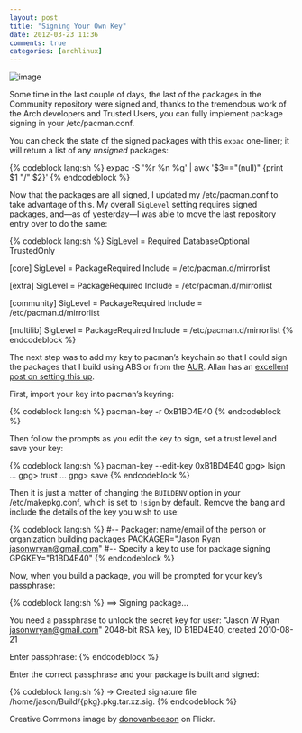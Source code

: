 ```yaml
---
layout: post
title: "Signing Your Own Key"
date: 2012-03-23 11:36
comments: true
categories: [archlinux]
---
```

![image](http://dl.dropbox.com/u/261312/Blog-images/key.jpg)

Some time in the last couple of days, the last of the packages in the
Community repository were signed and, thanks to the tremendous work of
the Arch developers and Trusted Users, you can fully implement package
signing in your <span class="file">/etc/pacman.conf</span>.

You can check the state of the signed packages with this `expac`
one-liner; it will return a list of any *unsigned* packages:

{% codeblock lang:sh %}
expac -S '%r %n %g' | awk '$3=="(null)" {print $1 "/" $2}'
{% endcodeblock %}

Now that the packages are all signed, I updated my <span class="file">/etc/pacman.conf</span> to
take advantage of this. My overall `SigLevel` setting requires signed
packages, and—as of yesterday—I was able to move the last repository
entry over to do the same:


{% codeblock lang:sh %}
SigLevel = Required DatabaseOptional TrustedOnly

[core]
SigLevel = PackageRequired
Include = /etc/pacman.d/mirrorlist

[extra]
SigLevel = PackageRequired
Include = /etc/pacman.d/mirrorlist

[community]
SigLevel = PackageRequired
Include = /etc/pacman.d/mirrorlist

[multilib]
SigLevel = PackageRequired
Include = /etc/pacman.d/mirrorlist
{% endcodeblock %}

The next step was to add my key to pacman’s keychain so that I could
sign the packages that I build using ABS or from the
[AUR](https://aur.archlinux.org/ "Arch User Repository"). Allan has an
[excellent post on setting this up](http://allanmcrae.com/2011/08/pacman-package-signing-1-makepkg-and-repo-add/ "The first in a series of four posts on signing: read them all").

First, import your key into pacman’s keyring:

{% codeblock lang:sh %}
pacman-key -r 0xB1BD4E40
{% endcodeblock %}

Then follow the prompts as you edit the key to sign, set a trust level
and save your key:

{% codeblock lang:sh %}
pacman-key --edit-key 0xB1BD4E40
gpg> lsign
...
gpg> trust
...
gpg> save
{% endcodeblock %}

Then it is just a matter of changing the `BUILDENV` option in your
<span class="file">/etc/makepkg.conf</span>, which is set to `!sign` 
by default. Remove the bang and include the details of the key you wish to use:

{% codeblock lang:sh %}
#-- Packager: name/email of the person or organization building packages
PACKAGER="Jason Ryan <jasonwryan@gmail.com>"
#-- Specify a key to use for package signing
GPGKEY="B1BD4E40"
{% endcodeblock %}

Now, when you build a package, you will be prompted for your key’s
passphrase:

{% codeblock lang:sh %}
==> Signing package...

You need a passphrase to unlock the secret key for
user: "Jason W Ryan <jasonwryan@gmail.com>"
2048-bit RSA key, ID B1BD4E40, created 2010-08-21

Enter passphrase:
{% endcodeblock %}

Enter the correct passphrase and your package is built and signed:

{% codeblock lang:sh %}
-> Created signature file /home/jason/Build/{pkg}.pkg.tar.xz.sig.
{% endcodeblock %}

Creative Commons image by
[donovanbeeson](http://www.flickr.com/photos/donovan_beeson/3185668524/ "Coraline key on Flickr")
on Flickr.
